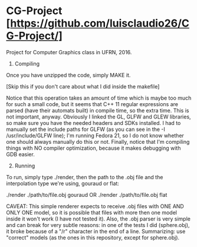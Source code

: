 # CG-Project [https://github.com/luisclaudio26/CG-Project/]
Project for Computer Graphics class in UFRN, 2016.

1. Compiling

Once you have unzipped the code, simply MAKE it.

[Skip this if you don't care about what I did inside the makefile]

Notice that this operation takes an amount of time which is maybe too much for such a small code, but it seems that C++ 11 regular expressions are parsed (have their automats built) in compile time, so the extra time. This is not important, anyway.
Obviously I linked the GL, GLFW and GLEW libraries, so make sure you have the needed headers and SDKs installed. I had to manually set the include paths for GLFW (as you can see in the -I /usr/include/GLFW line); I'm running Fedora 21, so I do not know whether one should always manually do this or not.
Finally, notice that I'm compiling things with NO compiler optimization, because it makes debugging with GDB easier.

2. Running

To run, simply type ./render, then the path to the .obj file and the interpolation type we're using, gouraud or flat:

  ./render ./path/to/file.obj gouraud OR
  ./render ./path/to/file.obj flat
  
CAVEAT: This simple renderer expects to receive .obj files with ONE AND ONLY ONE model, so it is possible that files with more then one model inside it won't work (I have not tested it).
Also, the .obj parser is very simple and can break for very subtle reasons: in one of the tests I did (sphere.obj), it broke because of a "/r" character in the end of a line. Summarizing: use "correct" models (as the ones in this repository, except for sphere.obj).
